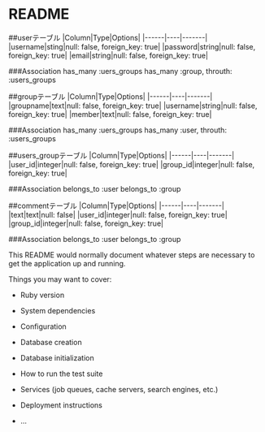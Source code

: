 # README

##userテーブル
|Column|Type|Options|
|------|----|-------|
|username|sting|null: false, foreign_key: true|
|password|string|null: false, foreign_key: true|
|email|string|null: false, foreign_key: true|

###Association
has_many :uers_groups
has_many :group, throuth: :users_groups

##groupテーブル
|Column|Type|Options|
|------|----|-------|
|groupname|text|null: false, foreign_key: true|
|username|string|null: false, foreign_key: true|
|member|text|null: false, foreign_key: true|

###Association
has_many :uers_groups
has_many :user, throuth: :users_groups

##users_groupテーブル
|Column|Type|Options|
|------|----|-------|
|user_id|integer|null: false, foreign_key: true|
|group_id|integer|null: false, foreign_key: true|

###Association
belongs_to :user
belongs_to :group

##commentテーブル
|Column|Type|Options|
|------|----|-------|
|text|text|null: false|
|user_id|integer|null: false, foreign_key: true|
|group_id|integer|null: false, foreign_key: true|

###Association
belongs_to :user
belongs_to :group

This README would normally document whatever steps are necessary to get the
application up and running.

Things you may want to cover:

* Ruby version

* System dependencies

* Configuration

* Database creation

* Database initialization

* How to run the test suite

* Services (job queues, cache servers, search engines, etc.)

* Deployment instructions

* ...


